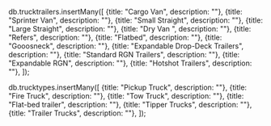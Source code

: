 db.trucktrailers.insertMany([
{title: "Cargo Van", description: ""},
{title: "Sprinter Van", description: ""},
{title: "Small Straight", description: ""},
{title: "Large Straight", description: ""},
{title: "Dry Van ", description: ""},
{title: "Refers", description: ""},
{title: "Flatbed", description: ""},
{title: "Gooosneck", description: ""},
{title: "Expandable Drop-Deck Trailers", description: ""},
{title: "Standard RGN Trailers", description: ""},
{title: "Expandable RGN", description: ""},
{title: "Hotshot Trailers", description: ""},
]);

db.trucktypes.insertMany([
{title: "Pickup Truck", description: ""},
{title: "Fire Truck", description: ""},
{title: "Tow Truck", description: ""},
{title: "Flat-bed trailer", description: ""},
{title: "Tipper Trucks", description: ""},
{title: "Trailer Trucks", description: ""},
]);

